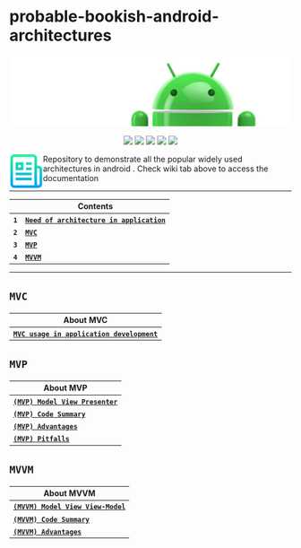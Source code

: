# probable-bookish-android-architectures
![Banner](https://github.com/devrath/devrath/blob/master/images/Banner.png)


<p align="center">
<a><img src="https://img.shields.io/badge/Built%20Using-Kotlin-silver?style=for-the-badge&logo=kotlin"></a>
<a><img src="https://img.shields.io/badge/Built%20By-Android%20Studio-red?style=for-the-badge&logo=android%20studio"></a>  
<a><img src="https://img.shields.io/badge/Architecture-MVP-black?style=for-the-badge&logo=elixir"></a>  
<a><img src="https://img.shields.io/badge/Architecture-MVVM-red?style=for-the-badge&logo=Piwigo"></a>  
<a><img src="https://img.shields.io/badge/Architecture-MVI-purple?style=for-the-badge&logo=Bitrise"></a>  
</p>

<p align="center"><a><img align="left" src="https://github.com/devrath/devrath/blob/master/images/description.png" width="60" height="60" alt="Description" title="Description"></a></p> 
Repository to demonstrate all the popular widely used architectures in android . Check wiki tab above to access the documentation 

---


| | Contents |
| - | ---- |
| **`1`** | [**````Need of architecture in application````**](https://github.com/devrath/probable-bookish-android-architectures/wiki/Need-of-architecture-in-application) |
| **`2`** | [**````MVC````**](https://github.com/devrath/probable-bookish-android-architectures/wiki#mvc) |
| **`3`** | [**````MVP````**](https://github.com/devrath/probable-bookish-android-architectures/wiki#mvp) |
| **`4`** | [**````MVVM````**](https://github.com/devrath/probable-bookish-android-architectures/wiki#mvvm) |

***

## **`MVC`**
| About MVC |
| --------- |
| [**````MVC usage in application development````**](https://github.com/devrath/probable-bookish-android-architectures/wiki/MVC-usage-in-application-development) |

## **`MVP`**
| About MVP |
| --------- |
| [**````(MVP) Model View Presenter````**](https://github.com/devrath/probable-bookish-android-architectures/wiki/(MVP)---Model-View-Presenter) |
| [**````(MVP) Code Summary````**](https://github.com/devrath/probable-bookish-android-architectures/wiki/MVP-code-summary) |
| [**````(MVP) Advantages````**](https://github.com/devrath/probable-bookish-android-architectures/wiki/(MVP)-Advantages) |
| [**````(MVP) Pitfalls````**](https://github.com/devrath/probable-bookish-android-architectures/wiki/(MVP)-Pitfalls) |

## **`MVVM`**
| About MVVM |
| --------- |
| [**````(MVVM) Model View View-Model````**](https://github.com/devrath/probable-bookish-android-architectures/wiki/(MVVM)-Model-View-View-Model) |
| [**````(MVVM) Code Summary````**](https://github.com/devrath/probable-bookish-android-architectures/wiki/(MVVM)-Code-Summary) |
| [**````(MVVM) Advantages````**](https://github.com/devrath/probable-bookish-android-architectures/wiki/(MVVM)-Advantages) |
